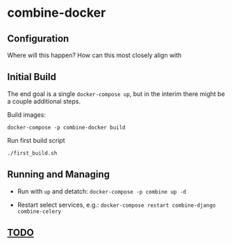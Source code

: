# combine-docker

## Configuration

Where will this happen?  How can this most closely align with 

## Initial Build

The end goal is a single `docker-compose up`, but in the interim there might be a couple additional steps.

Build images:
```
docker-compose -p combine-docker build
```

Run first build script
```
./first_build.sh
```


## Running and Managing

  * Run with `up` and detatch:
  `docker-compose -p combine up -d`

  * Restart select services, e.g.:
  `docker-compose restart combine-django combine-celery`


## [TODO](TODO.md)